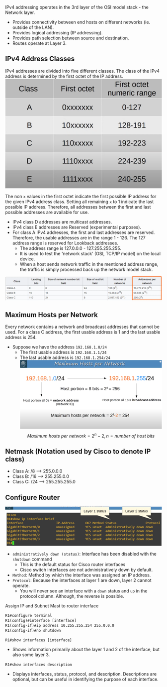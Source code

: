 IPv4 addressing operates in the 3rd layer of the OSI model stack - the Network layer.
* Provides connectivity between end hosts on different networks (ie. outside of the LAN).
* Provides logical addressing (IP addressing).
* Provides path selection between source and destination.
* Routes operate at Layer 3.

## IPv4 Address Classes
IPv4 addresses are divided into five different classes. The class of the IPv4 address is determined by the first octet of the IP address.
![IPv4 address classes](./img/ipv4-address-classes.png)

The non `x` values in the first octet indicate the first possible IP address for the given IPv4 address class. Setting all remaining `x` to 1 indicate the last possible IP address. Therefore, all addresses between the first and last possible addresses are available for use.

* IPv4 class D addresses are multicast addresses.
* IPv4 class E addresses are Reserved (experimental purposes).
* For class A IPv4 addresses,  the first and last addresses are reserved. Therefore, the usable addresses are in the range 1 - 126. The 127 address range is reserved for Lookback addresses.
	* The address range is 127.0.0.0 - 127.255.255.255.
	* It is used to test the 'network stack' (OSI, TCP/IP model) on the local device.
	* When a host sends network traffic in the mentioned address range, the traffic is simply processed back up the network model stack.

![IPv4 address classes details](./img/ipv4-address-classes-details.png)

## Maximum Hosts per Network

Every network contains a network and broadcast addresses that cannot be used. For a class C address, the first usable address is 1 and the last usable address is 254.
* Suppose we have the address `192.168.1.0/24`
	* The first usable address is `192.168.1.1/24`
	* The last usable address is `192.168.1.254/24`
![IPv4 address classes details](./img/maximum-hosts-per-network.png)
$$
Maximum\ hosts\ per\ network = 2^n - 2, n = number\ of\ host\ bits
$$

## Netmask (Notation used by Cisco to denote IP class)
* Class A: /8  --> 255.0.0.0
* Class B: /16 --> 255.255.0.0
* Class C: /24 --> 255.255.255.0

## Configure Router
![fouter configuration](./img/router-interface-brief.png)

* `administratively down (status)`: Interface has been disabled with the `shutdown` command
	* This is the default  status for Cisco router interfaces
	* Cisco switch interfaces are not administratively down by default.
* `Method`: Method by which the interface was assigned an IP address. 
* `Protocol`: Because the interfaces at layer 1 are down, layer 2 cannot operate.
	* You will never see an interface with a `down` status and `up` in the protocol column. Although, the reverse is possible.

Assign IP and Subnet Mast to router interface
```
R1#configure terminal
R1(config)#interface [interface]
R1(config-if)#ip address 10.255.255.254 255.0.0.0
R1(config-if)#no shutdown
```

`R1#show interfaces [interface]`
* Shows information primarily about the layer 1 and 2 of the interface, but also some layer 3.

`R1#show interfaces description`
* Displays interfaces, status, protocol, and description. Descriptions are optional, but can be useful in identifying the purpose of each interface.